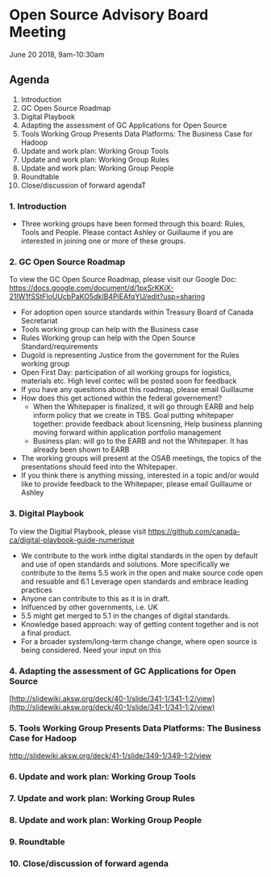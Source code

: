 # Open Source Advisory Board Meeting 
June 20 2018, 9am-10:30am

## Agenda 
1. Introduction 
2. GC Open Source Roadmap 
3. Digital Playbook
4. Adapting the assessment of GC Applications for Open Source 
5. Tools Working Group Presents Data Platforms: The Business Case for Hadoop
6. Update and work plan: Working Group Tools
7. Update and work plan: Working Group Rules 
8. Update and work plan: Working Group People
9. Roundtable 
10. Close/discussion of forward agendaT
### 1. Introduction 
* Three working groups have been formed through this board: Rules, Tools and People. Please contact Ashley or Guillaume if you are interested in joining one or more of these groups. 

### 2. GC Open Source Roadmap 
To view the GC Open Source Roadmap, please visit our Google Doc: https://docs.google.com/document/d/1pxSrKKiX-21IW1fSStFloUUcbPaKO5dkIB4PiEAfqYU/edit?usp=sharing

* For adoption open source standards within Treasury Board of Canada Secretariat
* Tools working group can help with the Business case
* Rules Working group can help with the Open Source Standard/requirements 
* Dugold is representing Justice from the government for the Rules working group
* Open First Day: participation of all working groups for logistics, materials etc. High level contec will be posted soon for feedback
* If you have any quesitons about this roadmap, please email Guillaume 
* How does this get actioned within the federal governement?
  * When the Whitepaper is finalized, it will go through EARB and help inform policy that we create in TBS. Goal putting whitepaper together: provide feedback about licensning, Help business planning moving forward within application portfolio management 
  * Business plan: will go to the EARB and not the Whitepaper. It has already been shown to EARB
* The working groups will present at the OSAB meetings, the topics of the presentations should feed into the Whitepaper. 
* If you think there is anything missing, interested in a topic and/or would like to provide feedback to the Whitepaper, please email Guillaume or Ashley

### 3. Digital Playbook
To view the Digitial Playbook, please visit https://github.com/canada-ca/digital-playbook-guide-numerique
* We contribute to the work inthe digital standards in the open by default and use of open standards and solutions. More specifically we contribute to the items 5.5 work in the open and make source code open and resuable and 6.1 Leverage open standards and embrace leading practices
* Anyone can contribute to this as it is in draft. 
* Inlfuenced by other governments, i.e. UK
* 5.5 might get merged to 5.1 in the changes of digital standards.
* Knowledge based approach: way of getting content together and is not a final product.
* For a broader system/long-term change change, where open source is being considered. Need your input on this 

### 4. Adapting the assessment of GC Applications for Open Source 
[http://slidewiki.aksw.org/deck/40-1/slide/341-1/341-1:2/view](http://slidewiki.aksw.org/deck/40-1/slide/341-1/341-1:2/view)

### 5. Tools Working Group Presents Data Platforms: The Business Case for Hadoop
http://slidewiki.aksw.org/deck/41-1/slide/349-1/349-1:2/view

### 6. Update and work plan: Working Group Tools

### 7. Update and work plan: Working Group Rules 

### 8. Update and work plan: Working Group People

### 9. Roundtable 

### 10. Close/discussion of forward agenda

